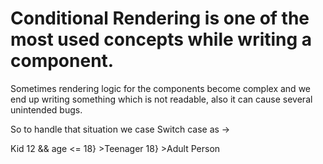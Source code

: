 # Conditional Rendering is one of the most used concepts while writing a component.

Sometimes rendering logic for the components become complex and we end up writing something which is not readable, also it can cause several unintended bugs.

So to handle that situation we case Switch case as ->

<Switch>
  <Case condition={age <= 12} >Kid</Case>
  <Case condition={age > 12 && age <= 18} >Teenager</Case>
  <Case condition={age > 18} >Adult</Case>
  <Default>Person</Default>
</Switch>
